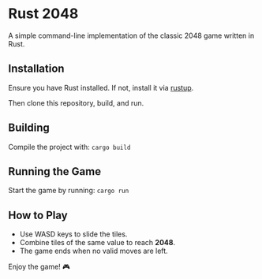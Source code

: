 # Rust 2048

A simple command-line implementation of the classic 2048 game written in Rust.

## Installation

Ensure you have Rust installed. If not, install it via [rustup](https://rustup.rs/).

Then clone this repository, build, and run.

## Building

Compile the project with: `cargo build`

## Running the Game

Start the game by running: `cargo run`

## How to Play

- Use WASD keys to slide the tiles.
- Combine tiles of the same value to reach **2048**.
- The game ends when no valid moves are left.

Enjoy the game! 🎮
